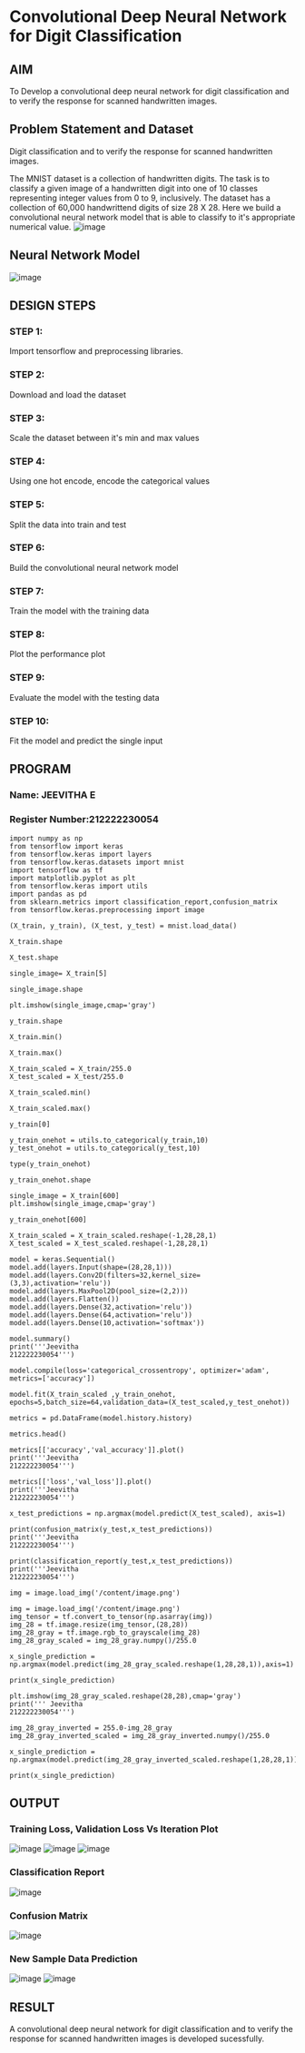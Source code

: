 # Convolutional Deep Neural Network for Digit Classification

## AIM

To Develop a convolutional deep neural network for digit classification and to verify the response for scanned handwritten images.

## Problem Statement and Dataset
Digit classification and to verify the response for scanned handwritten images.

The MNIST dataset is a collection of handwritten digits. The task is to classify a given image of a handwritten digit into one of 10 classes representing integer values from 0 to 9, inclusively. The dataset has a collection of 60,000 handwrittend digits of size 28 X 28. Here we build a convolutional neural network model that is able to classify to it's appropriate numerical value.
![image](https://github.com/user-attachments/assets/016402a5-6816-45a0-8ed0-000bf929b5be)

## Neural Network Model

![image](https://github.com/user-attachments/assets/8be0a18a-d61f-43f5-b853-640ffc477c06)


## DESIGN STEPS

### STEP 1:
Import tensorflow and preprocessing libraries.

### STEP 2:
Download and load the dataset

### STEP 3:
Scale the dataset between it's min and max values

### STEP 4:
Using one hot encode, encode the categorical values

### STEP 5:
Split the data into train and test

### STEP 6:
Build the convolutional neural network model

### STEP 7:
Train the model with the training data

### STEP 8:
Plot the performance plot
### STEP 9:
Evaluate the model with the testing data

### STEP 10:
Fit the model and predict the single input

## PROGRAM

### Name: JEEVITHA E
### Register Number:212222230054
```
import numpy as np
from tensorflow import keras
from tensorflow.keras import layers
from tensorflow.keras.datasets import mnist
import tensorflow as tf
import matplotlib.pyplot as plt
from tensorflow.keras import utils
import pandas as pd
from sklearn.metrics import classification_report,confusion_matrix
from tensorflow.keras.preprocessing import image

(X_train, y_train), (X_test, y_test) = mnist.load_data()

X_train.shape

X_test.shape

single_image= X_train[5]

single_image.shape

plt.imshow(single_image,cmap='gray')

y_train.shape

X_train.min()

X_train.max()

X_train_scaled = X_train/255.0
X_test_scaled = X_test/255.0

X_train_scaled.min()

X_train_scaled.max()

y_train[0]

y_train_onehot = utils.to_categorical(y_train,10)
y_test_onehot = utils.to_categorical(y_test,10)

type(y_train_onehot)

y_train_onehot.shape

single_image = X_train[600]
plt.imshow(single_image,cmap='gray')

y_train_onehot[600]

X_train_scaled = X_train_scaled.reshape(-1,28,28,1)
X_test_scaled = X_test_scaled.reshape(-1,28,28,1)

model = keras.Sequential()
model.add(layers.Input(shape=(28,28,1)))
model.add(layers.Conv2D(filters=32,kernel_size=(3,3),activation='relu'))
model.add(layers.MaxPool2D(pool_size=(2,2)))
model.add(layers.Flatten())
model.add(layers.Dense(32,activation='relu'))
model.add(layers.Dense(64,activation='relu'))
model.add(layers.Dense(10,activation='softmax'))

model.summary()
print('''Jeevitha
212222230054''')

model.compile(loss='categorical_crossentropy', optimizer='adam', metrics=['accuracy'])

model.fit(X_train_scaled ,y_train_onehot, epochs=5,batch_size=64,validation_data=(X_test_scaled,y_test_onehot))

metrics = pd.DataFrame(model.history.history)

metrics.head()

metrics[['accuracy','val_accuracy']].plot()
print('''Jeevitha
212222230054''')

metrics[['loss','val_loss']].plot()
print('''Jeevitha
212222230054''')

x_test_predictions = np.argmax(model.predict(X_test_scaled), axis=1)

print(confusion_matrix(y_test,x_test_predictions))
print('''Jeevitha
212222230054''')

print(classification_report(y_test,x_test_predictions))
print('''Jeevitha
212222230054''')

img = image.load_img('/content/image.png')

img = image.load_img('/content/image.png')
img_tensor = tf.convert_to_tensor(np.asarray(img))
img_28 = tf.image.resize(img_tensor,(28,28))
img_28_gray = tf.image.rgb_to_grayscale(img_28)
img_28_gray_scaled = img_28_gray.numpy()/255.0

x_single_prediction = np.argmax(model.predict(img_28_gray_scaled.reshape(1,28,28,1)),axis=1)

print(x_single_prediction)

plt.imshow(img_28_gray_scaled.reshape(28,28),cmap='gray')
print(''' Jeevitha
212222230054''')

img_28_gray_inverted = 255.0-img_28_gray
img_28_gray_inverted_scaled = img_28_gray_inverted.numpy()/255.0

x_single_prediction = np.argmax(model.predict(img_28_gray_inverted_scaled.reshape(1,28,28,1)),axis=1)

print(x_single_prediction)

```

## OUTPUT

### Training Loss, Validation Loss Vs Iteration Plot

![image](https://github.com/user-attachments/assets/30d6325d-8277-4588-af2e-c66ee52ddf56)
![image](https://github.com/user-attachments/assets/e9a97613-3cb9-478e-82a6-b4ed7e030b37)
![image](https://github.com/user-attachments/assets/5bafc487-6577-4397-906b-6a8a4a72df75)
### Classification Report

![image](https://github.com/user-attachments/assets/9238ceb1-072d-4b0c-9274-254b1565f8e0)


### Confusion Matrix

![image](https://github.com/user-attachments/assets/7afb3742-2310-4420-b68a-3778f4252405)



### New Sample Data Prediction


![image](https://github.com/user-attachments/assets/3d6adda6-271a-4ed9-8b33-23e8c6c15e83)
![image](https://github.com/user-attachments/assets/b63365a6-b77c-4b6d-ba2d-17ba6f2a4dcd)


## RESULT
A convolutional deep neural network for digit classification and to verify the response for scanned handwritten images is developed sucessfully.
